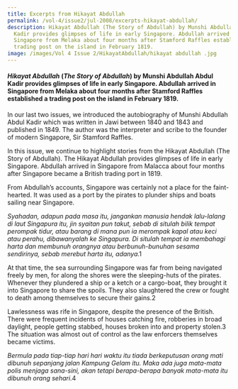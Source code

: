 ```yaml
---
title: Excerpts from Hikayat Abdullah
permalink: /vol-4/issue2/jul-2008/excerpts-hikayat-abdullah/
description: Hikayat Abdullah (The Story of Abdullah) by Munshi Abdullah Abdul
  Kadir provides glimpses of life in early Singapore. Abdullah arrived in
  Singapore from Melaka about four months after Stamford Raffles established a
  trading post on the island in February 1819.
image: /images/Vol 4 Issue 2/HikayatAbdullah/hikayat abdullah .jpg
---
```

#### _Hikayat Abdullah_ (_The Story of Abdullah_) by Munshi Abdullah Abdul Kadir provides glimpses of life in early Singapore. Abdullah arrived in Singapore from Melaka about four months after Stamford Raffles established a trading post on the island in February 1819.

In our last two issues, we introduced the autobiography of Munshi Abdullah Abdul Kadir which was written in Jawi between 1840 and 1843 and published in 1849. The author was the interpreter and scribe to the founder of modern Singapore, Sir Stamford Raffles.

In this issue, we continue to highlight stories from the Hikayat Abdullah (The Story of Abdullah). The Hikayat Abdullah provides glimpses of life in early Singapore. Abdullah arrived in Singapore from Malacca about four months after Singapore became a British trading port in 1819.

From Abdullah’s accounts, Singapore was certainly not a place for the faint-hearted. It was used as a port by the pirates to plunder ships and boats sailing near Singapore.

*Syahadan, adapun pada masa itu, jangankan manusia hendak lalu-lalang di laut Singapura itu, jin syaitan pun takut, sebab di situlah bilik tempat perompak tidur, atau barang di mana pun ia merompak kapal atau keci atau perahu, dibawanyalah ke Singapura. Di situlah tempat ia membahagi harta dan membunuh orangnya atau berbunuh-bunuhan sesama sendirinya, sebab merebut harta itu, adanya*.1

At that time, the sea surrounding Singapore was far from being navigated freely by men, for along the shores were the sleeping-huts of the pirates. Whenever they plundered a ship or a ketch or a cargo-boat, they brought it into Singapore to share the spoils. They also slaughtered the crew or fought to death among themselves to secure their gains.2

Lawlessness was rife in Singapore, despite the presence of the British. There were frequent incidents of houses catching fire, robberies in broad daylight, people getting stabbed, houses broken into and property stolen.3 The situation was almost out of control as the law enforcers themselves became victims.

*Bermula pada tiap-tiap hari hari waktu itu tiada berkeputusan orang mati dibunuh sepanjang jalan Kampung Gelam itu. Maka ada juga mata-mata polis menjaga sana-sini, akan tetapi berapa-berapa banyak mata-mata itu dibunuh orang sehari*.4





